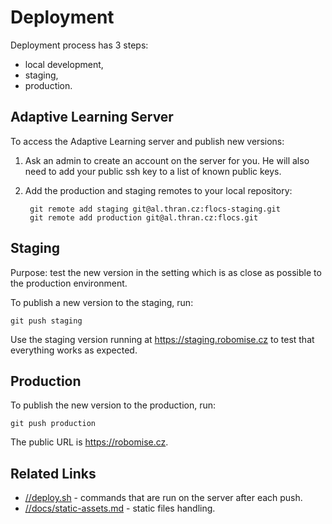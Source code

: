 # Deployment

Deployment process has 3 steps:
* local development,
* staging,
* production.


## Adaptive Learning Server

To access the Adaptive Learning server and publish new versions:
1. Ask an admin to create an account on the server for you.
   He will also need to add your public ssh key to a list of known public keys.

2. Add the production and staging remotes to your local repository:

        git remote add staging git@al.thran.cz:flocs-staging.git
        git remote add production git@al.thran.cz:flocs.git


## Staging

Purpose: test the new version in the setting which is as close as possible to the production environment.


To publish a new version to the staging, run:
```
git push staging
```

Use the staging version running at https://staging.robomise.cz
to test that everything works as expected.


## Production

To publish the new version to the production, run:
```
git push production
```

The public URL is https://robomise.cz.
<!-- (...) for Czech localization and https://en.robomise.cz/ for English localization. -->


## Related Links
* [//deploy.sh](../deploy.sh) - commands that are run on the server after each push.
* [//docs/static-assets.md](./static-assets.md) - static files handling.
